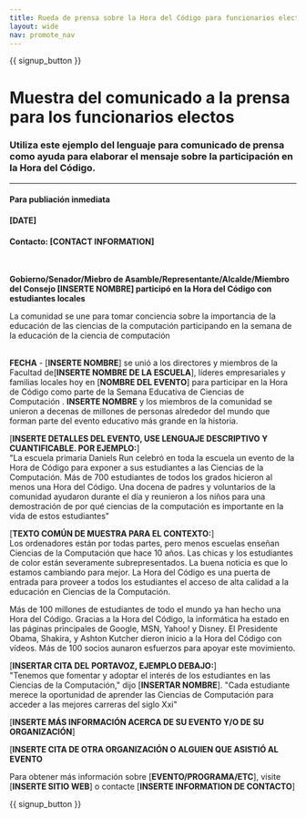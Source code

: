 ```yaml
---
title: Rueda de prensa sobre la Hora del Código para funcionarios electos
layout: wide
nav: promote_nav
---
```


{{ signup_button }}

# Muestra del comunicado a la prensa para los funcionarios electos

### Utiliza este ejemplo del lenguaje para comunicado de prensa como ayuda para elaborar el mensaje sobre la participación en la Hora del Código.

* * *

#### Para publiación inmediata  


#### [DATE]  


#### Contacto: [CONTACT INFORMATION]

<br />

**Gobierno/Senador/Miebro de Asamble/Representante/Alcalde/Miembro del Consejo [INSERTE NOMBRE] participó en la Hora del Código con estudiantes locales** <br />

La comunidad se une para tomar conciencia sobre la importancia de la educación de las ciencias de la computación participando en la semana de la educación de la ciencia de computación <br /> <br />

**FECHA** - [**INSERTE NOMBRE**] se unió a los directores y miembros de la Facultad de[**INSERTE NOMBRE DE LA ESCUELA**], líderes empresariales y familias locales hoy en [**NOMBRE DEL EVENTO**] para participar en la Hora de Código como parte de la Semana Educativa de Ciencias de Computación . **INSERTE NOMBRE** y los miembros de la comunidad se unieron a decenas de millones de personas alrededor del mundo que forman parte del evento educativo más grande en la historia. <br />

[**INSERTE DETALLES DEL EVENTO, USE LENGUAJE DESCRIPTIVO Y CUANTIFICABLE. POR EJEMPLO:**]  
"La escuela primaria Daniels Run celebró en toda la escuela un evento de la Hora de Código para exponer a sus estudiantes a las Ciencias de la Computación. Más de 700 estudiantes de todos los grados hicieron al menos una Hora del Código. Una docena de padres y voluntarios de la comunidad ayudaron durante el día y reunieron a los niños para una demostración de por qué ciencias de la computación es importante en la vida de estos estudiantes" <br />

[**TEXTO COMÚN DE MUESTRA PARA EL CONTEXTO:**]  
Los ordenadores están por todas partes, pero menos escuelas enseñan Ciencias de la Computación que hace 10 años. Las chicas y los estudiantes de color están severamente subrepresentados. La buena noticia es que lo estamos cambiando para mejor. La Hora del Código es una puerta de entrada para proveer a todos los estudiantes el acceso de alta calidad a la educación en Ciencias de la Computación. <br />

Más de 100 millones de estudiantes de todo el mundo ya han hecho una Hora del Código. Gracias a la Hora del Código, la informática ha estado en las páginas principales de Google, MSN, Yahoo! y Disney. El Presidente Obama, Shakira, y Ashton Kutcher dieron inicio a la Hora del Código con vídeos. Más de 100 socios aunaron esfuerzos para apoyar este movimiento. <br />

[**INSERTAR CITA DEL PORTAVOZ, EJEMPLO DEBAJO:**]  
"Tenemos que fomentar y adoptar el interés de los estudiantes en las Ciencias de la Computación," dijo [**INSERTAR NOMBRE**]. "Cada estudiante merece la oportunidad de aprender las Ciencias de Computación para acceder a las mejores carreras del siglo Xxi" <br />

[**INSERTE MÁS INFORMACIÓN ACERCA DE SU EVENTO Y/O DE SU ORGANIZACIÓN**] <br />

[**INSERTE CITA DE OTRA ORGANIZACIÓN O ALGUIEN QUE ASISTIÓ AL EVENTO** <br />

Para obtener más información sobre [**EVENTO/PROGRAMA/ETC**], visite [**INSERTE SITIO WEB**] o contacte [**INSERTE INFORMATION DE CONTACTO**]

{{ signup_button }}